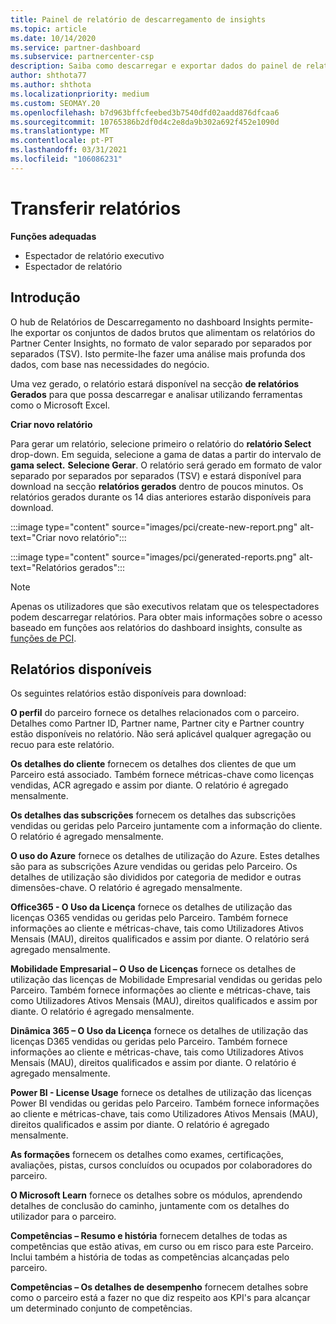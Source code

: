 ```yaml
---
title: Painel de relatório de descarregamento de insights
ms.topic: article
ms.date: 10/14/2020
ms.service: partner-dashboard
ms.subservice: partnercenter-csp
description: Saiba como descarregar e exportar dados do painel de relatórios unificado do Partner Center e dos relatórios partner Center Insights.
author: shthota77
ms.author: shthota
ms.localizationpriority: medium
ms.custom: SEOMAY.20
ms.openlocfilehash: b7d963bffcfeebed3b7540dfd02aadd876dfcaa6
ms.sourcegitcommit: 10765386b2df0d4c2e8da9b302a692f452e1090d
ms.translationtype: MT
ms.contentlocale: pt-PT
ms.lasthandoff: 03/31/2021
ms.locfileid: "106086231"
---
```

# <a name="download-reports"></a>Transferir relatórios

**Funções adequadas**

- Espectador de relatório executivo
- Espectador de relatório

## <a name="introduction"></a>Introdução

O hub de Relatórios de Descarregamento no dashboard Insights permite-lhe exportar os conjuntos de dados brutos que alimentam os relatórios do Partner Center Insights, no formato de valor separado por separados por separados (TSV). Isto permite-lhe fazer uma análise mais profunda dos dados, com base nas necessidades do negócio.

Uma vez gerado, o relatório estará disponível na secção **de relatórios Gerados** para que possa descarregar e analisar utilizando ferramentas como o Microsoft Excel.

**Criar novo relatório**

Para gerar um relatório, selecione primeiro o relatório do **relatório Select** drop-down. Em seguida, selecione a gama de datas a partir do intervalo de **gama select.** **Selecione Gerar**. O relatório será gerado em formato de valor separado por separados por separados (TSV) e estará disponível para download na secção **relatórios gerados** dentro de poucos minutos. Os relatórios gerados durante os 14 dias anteriores estarão disponíveis para download.

:::image type="content" source="images/pci/create-new-report.png" alt-text="Criar novo relatório":::

:::image type="content" source="images/pci/generated-reports.png" alt-text="Relatórios gerados":::

>[!NOTE] 
>Apenas os utilizadores que são executivos relatam que os telespectadores podem descarregar relatórios. Para obter mais informações sobre o acesso baseado em funções aos relatórios do dashboard insights, consulte as [funções de PCI](pci-roles.md). 

## <a name="available-reports"></a>Relatórios disponíveis

Os seguintes relatórios estão disponíveis para download:

**O perfil** do parceiro fornece os detalhes relacionados com o parceiro. Detalhes como Partner ID, Partner name, Partner city e Partner country estão disponíveis no relatório. Não será aplicável qualquer agregação ou recuo para este relatório.

**Os detalhes do cliente** fornecem os detalhes dos clientes de que um Parceiro está associado. Também fornece métricas-chave como licenças vendidas, ACR agregado e assim por diante. O relatório é agregado mensalmente.

**Os detalhes das subscrições** fornecem os detalhes das subscrições vendidas ou geridas pelo Parceiro juntamente com a informação do cliente. O relatório é agregado mensalmente.

**O uso do Azure** fornece os detalhes de utilização do Azure. Estes detalhes são para as subscrições Azure vendidas ou geridas pelo Parceiro. Os detalhes de utilização são divididos por categoria de medidor e outras dimensões-chave. O relatório é agregado mensalmente.

**Office365 - O Uso da Licença** fornece os detalhes de utilização das licenças O365 vendidas ou geridas pelo Parceiro. Também fornece informações ao cliente e métricas-chave, tais como Utilizadores Ativos Mensais (MAU), direitos qualificados e assim por diante. O relatório será agregado mensalmente.

**Mobilidade Empresarial – O Uso de Licenças**  fornece os detalhes de utilização das licenças de Mobilidade Empresarial vendidas ou geridas pelo Parceiro. Também fornece informações ao cliente e métricas-chave, tais como Utilizadores Ativos Mensais (MAU), direitos qualificados e assim por diante. O relatório é agregado mensalmente.

**Dinâmica 365 – O Uso da Licença** fornece os detalhes de utilização das licenças D365 vendidas ou geridas pelo Parceiro. Também fornece informações ao cliente e métricas-chave, tais como Utilizadores Ativos Mensais (MAU), direitos qualificados e assim por diante. O relatório é agregado mensalmente.

**Power BI - License Usage** fornece os detalhes de utilização das licenças Power BI vendidas ou geridas pelo Parceiro. Também fornece informações ao cliente e métricas-chave, tais como Utilizadores Ativos Mensais (MAU), direitos qualificados e assim por diante. O relatório é agregado mensalmente.

**As formações** fornecem os detalhes como exames, certificações, avaliações, pistas, cursos concluídos ou ocupados por colaboradores do parceiro.

**O Microsoft Learn** fornece os detalhes sobre os módulos, aprendendo detalhes de conclusão do caminho, juntamente com os detalhes do utilizador para o parceiro.

**Competências – Resumo e história** fornecem detalhes de todas as competências que estão ativas, em curso ou em risco para este Parceiro. Inclui também a história de todas as competências alcançadas pelo parceiro.

**Competências – Os detalhes de desempenho** fornecem detalhes sobre como o parceiro está a fazer no que diz respeito aos KPI's para alcançar um determinado conjunto de competências.

